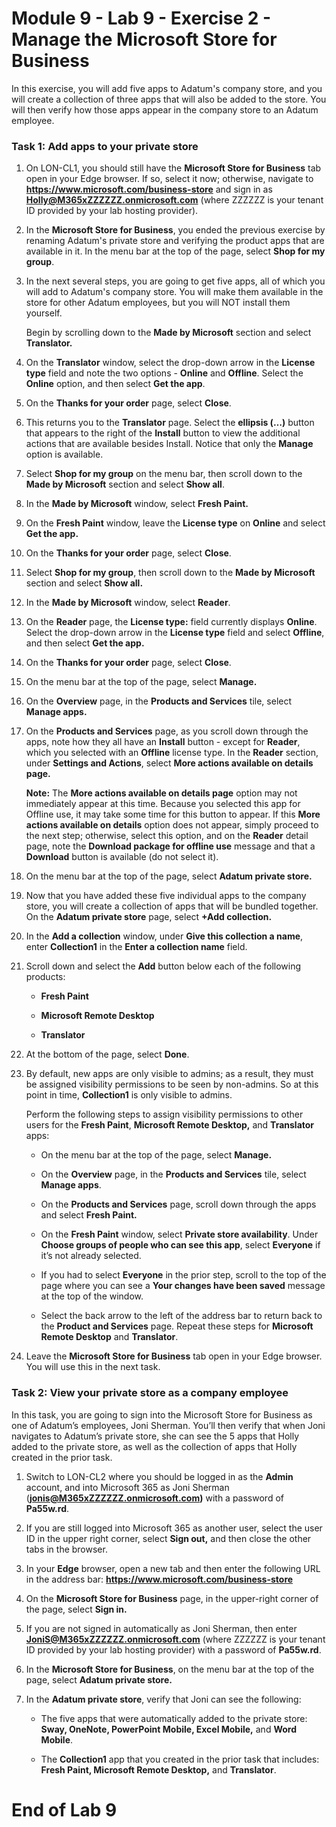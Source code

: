 # Module 9 - Lab 9 - Exercise 2 - Manage the Microsoft Store for Business

In this exercise, you will add five apps to Adatum's company store, and you will create a collection of three apps that will also be added to the store. You will then verify how those apps appear in the company store to an Adatum employee.

### Task 1: Add apps to your private store 

1. On LON-CL1, you should still have the **Microsoft Store for Business** tab open in your Edge browser. If so, select it now; otherwise, navigate to **https://www.microsoft.com/business-store** and sign in as **Holly@M365xZZZZZZ.onmicrosoft.com** (where ZZZZZZ is your tenant ID provided by your lab hosting provider).

2. In the **Microsoft Store for Business**, you ended the previous exercise by renaming Adatum's private store and verifying the product apps that are available in it. In the menu bar at the top of the page, select **Shop for my group**. 

3. In the next several steps, you are going to get five apps, all of which you will add to Adatum's company store. You will make them available in the store for other Adatum employees, but you will NOT install them yourself. <br/>

	Begin by scrolling down to the **Made by Microsoft** section and select **Translator.**

4. On the **Translator** window, select the drop-down arrow in the **License type** field and note the two options - **Online** and **Offline**. Select the **Online** option, and then select **Get the app**. 

5. On the **Thanks for your order** page, select **Close**. 

6. This returns you to the **Translator** page. Select the **ellipsis (…)** button that appears to the right of the **Install** button to view the additional actions that are available besides Install. Notice that only the **Manage** option is available. 

7. Select **Shop for my group** on the menu bar, then scroll down to the **Made by Microsoft** section and select **Show all**.

8. In the **Made by Microsoft** window, select **Fresh Paint.**

9. On the **Fresh Paint** window, leave the **License type** on **Online** and select **Get the app.**

10. On the **Thanks for your order** page, select **Close**. 

11. Select **Shop for my group**, then scroll down to the **Made by Microsoft** section and select **Show all.**

12. In the **Made by Microsoft** window, select **Reader**. 

13. On the **Reader** page, the **License type:** field currently displays **Online**. Select the drop-down arrow in the **License type** field and select **Offline**, and then select **Get the app.**

14. On the **Thanks for your order** page, select **Close**. 

15. On the menu bar at the top of the page, select **Manage.**

16. On the **Overview** page, in the **Products and Services** tile, select **Manage apps.**

17. On the **Products and Services** page, as you scroll down through the apps, note how they all have an **Install** button - except for **Reader**, which you selected with an **Offline** license type. In the **Reader** section, under **Settings and Actions**, select **More actions available on details page.**  <br/>

	‎**Note:** The **More actions available on details page** option may not immediately appear at this time. Because you selected this app for Offline use, it may take some time for this button to appear. If this **More actions available on details** option does not appear, simply proceed to the next step; otherwise, select this option, and on the **Reader** detail page, note the **Download package for offline use** message and that a **Download** button is available (do not select it).

18. On the menu bar at the top of the page, select **Adatum private store.** 

19. Now that you have added these five individual apps to the company store, you will create a collection of apps that will be bundled together. On the **Adatum private store** page, select **+Add collection.**

20. In the **Add a collection** window, under **Give this collection a name**, enter **Collection1** in the **Enter a collection name** field. 

21. Scroll down and select the **Add** button below each of the following products: 

	- **Fresh Paint**

	- **Microsoft Remote Desktop**

	- **Translator** 

22. At the bottom of the page, select **Done**. 

23. By default, new apps are only visible to admins; as a result, they must be assigned visibility permissions to be seen by non-admins. So at this point in time, **Collection1** is only visible to admins.   <br/>

	Perform the following steps to assign visibility permissions to other users for the **Fresh Paint**, **Microsoft Remote Desktop,** and **Translator** apps:

	- On the menu bar at the top of the page, select **Manage.**

	- On the **Overview** page, in the **Products and Services** tile, select **Manage apps**.

	- On the **Products and Services** page, scroll down through the apps and select **Fresh Paint.**

	- On the **Fresh Paint** window, select **Private store availability**. Under **Choose groups of people who can see this app**, select **Everyone** if it’s not already selected.

	- If you had to select **Everyone** in the prior step, scroll to the top of the page where you can see a **Your changes have been saved** message at the top of the window.

	- Select the back arrow to the left of the address bar to return back to the **Product and Services** page. Repeat these steps for **Microsoft Remote Desktop** and **Translator**.

24. Leave the **Microsoft Store for Business** tab open in your Edge browser. You will use this in the next task. 


### Task 2: View your private store as a company employee 

In this task, you are going to sign into the Microsoft Store for Business as one of Adatum’s employees, Joni Sherman. You’ll then verify that when Joni navigates to Adatum’s private store, she can see the 5 apps that Holly added to the private store, as well as the collection of apps that Holly created in the prior task. 

1. Switch to LON-CL2 where you should be logged in as the **Admin** account, and into Microsoft 365 as Joni Sherman (**jonis@M365xZZZZZZ.onmicrosoft.com)** with a password of **Pa55w.rd**.

2. If you are still logged into Microsoft 365 as another user, select the user ID in the upper right corner, select **Sign out,** and then close the other tabs in the browser. 

3. In your **Edge** browser, open a new tab and then enter the following URL in the address bar: **https://www.microsoft.com/business-store**

4. On the **Microsoft Store for Business** page, in the upper-right corner of the page, select **Sign in.** 

5. If you are not signed in automatically as Joni Sherman, then enter **JoniS@M365xZZZZZZ.onmicrosoft.com** (where ZZZZZZ is your tenant ID provided by your lab hosting provider) with a password of **Pa55w.rd**.

7. In the **Microsoft Store for Business**, on the menu bar at the top of the page, select **Adatum private store.**

8. In the **Adatum private store**, verify that Joni can see the following: 

	- The five apps that were automatically added to the private store: **Sway, OneNote, PowerPoint Mobile, Excel Mobile,** and **Word Mobile**.

	- The **Collection1** app that you created in the prior task that includes: **Fresh Paint, Microsoft Remote Desktop,** and **Translator**.


# End of Lab 9
